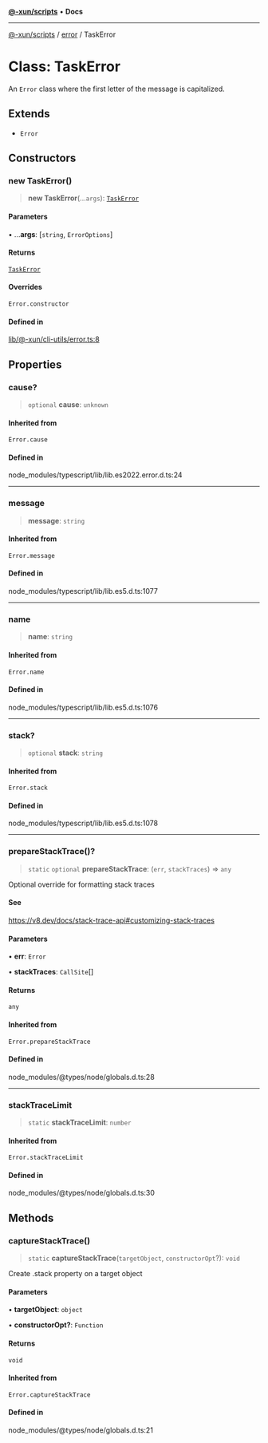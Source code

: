 [**@-xun/scripts**](../../README.md) • **Docs**

***

[@-xun/scripts](../../README.md) / [error](../README.md) / TaskError

# Class: TaskError

An `Error` class where the first letter of the message is capitalized.

## Extends

- `Error`

## Constructors

### new TaskError()

> **new TaskError**(...`args`): [`TaskError`](TaskError.md)

#### Parameters

• ...**args**: [`string`, `ErrorOptions`]

#### Returns

[`TaskError`](TaskError.md)

#### Overrides

`Error.constructor`

#### Defined in

[lib/@-xun/cli-utils/error.ts:8](https://github.com/Xunnamius/xscripts/blob/b57a6be3f30c8c0a2692b256135acbd661d0e92b/lib/@-xun/cli-utils/error.ts#L8)

## Properties

### cause?

> `optional` **cause**: `unknown`

#### Inherited from

`Error.cause`

#### Defined in

node\_modules/typescript/lib/lib.es2022.error.d.ts:24

***

### message

> **message**: `string`

#### Inherited from

`Error.message`

#### Defined in

node\_modules/typescript/lib/lib.es5.d.ts:1077

***

### name

> **name**: `string`

#### Inherited from

`Error.name`

#### Defined in

node\_modules/typescript/lib/lib.es5.d.ts:1076

***

### stack?

> `optional` **stack**: `string`

#### Inherited from

`Error.stack`

#### Defined in

node\_modules/typescript/lib/lib.es5.d.ts:1078

***

### prepareStackTrace()?

> `static` `optional` **prepareStackTrace**: (`err`, `stackTraces`) => `any`

Optional override for formatting stack traces

#### See

https://v8.dev/docs/stack-trace-api#customizing-stack-traces

#### Parameters

• **err**: `Error`

• **stackTraces**: `CallSite`[]

#### Returns

`any`

#### Inherited from

`Error.prepareStackTrace`

#### Defined in

node\_modules/@types/node/globals.d.ts:28

***

### stackTraceLimit

> `static` **stackTraceLimit**: `number`

#### Inherited from

`Error.stackTraceLimit`

#### Defined in

node\_modules/@types/node/globals.d.ts:30

## Methods

### captureStackTrace()

> `static` **captureStackTrace**(`targetObject`, `constructorOpt`?): `void`

Create .stack property on a target object

#### Parameters

• **targetObject**: `object`

• **constructorOpt?**: `Function`

#### Returns

`void`

#### Inherited from

`Error.captureStackTrace`

#### Defined in

node\_modules/@types/node/globals.d.ts:21
